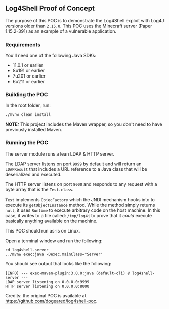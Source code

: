## Log4Shell Proof of Concept

The purpose of this POC is to demonstrate the Log4Shell exploit with Log4J versions older than `2.15.0`. This POC uses the Minecraft server (Paper 1.15.2-391) as an example of a vulnerable application.

### Requirements

You'll need one of the following Java SDKs:
  * 11.0.1 or earlier
  * 8u191 or earlier
  * 7u201 or earlier
  * 6u211 or earlier

### Building the POC

In the root folder, run:

```
./mvnw clean install
```

**NOTE:** This project includes the Maven wrapper, so you don't need to have previously installed Maven.

### Running the POC

The server module runs a lean LDAP & HTTP server.

The LDAP server listens on port `9999` by default and will return an `LDAPResult` that includes a URL reference to a
Java class that will be deserialized and executed.

The HTTP server listens on port `8000` and responds to any request with a byte array that is the `Test.class`.

`Test` implements `ObjecFactory` which the JNDI mechanism hooks into to execute its `getObjectInstance` method. While
the method simply returns `null`, it uses `Runtime` to execute arbitrary code on the host machine. In this case, it
writes to a file called: `/tmp/log4j` to prove that it _could_ execute basically anything available on the machine.

This POC should run as-is on Linux.

Open a terminal window and run the following:

```
cd log4shell-server
../mvnw exec:java -Dexec.mainClass="Server"
```

You should see output that looks like the following:

```
[INFO] --- exec-maven-plugin:3.0.0:java (default-cli) @ log4shell-server ---
LDAP server listening on 0.0.0.0:9999
HTTP server listening on 0.0.0.0:8000
```

Credits: the original POC is available at https://github.com/dogeared/log4shell-poc.
